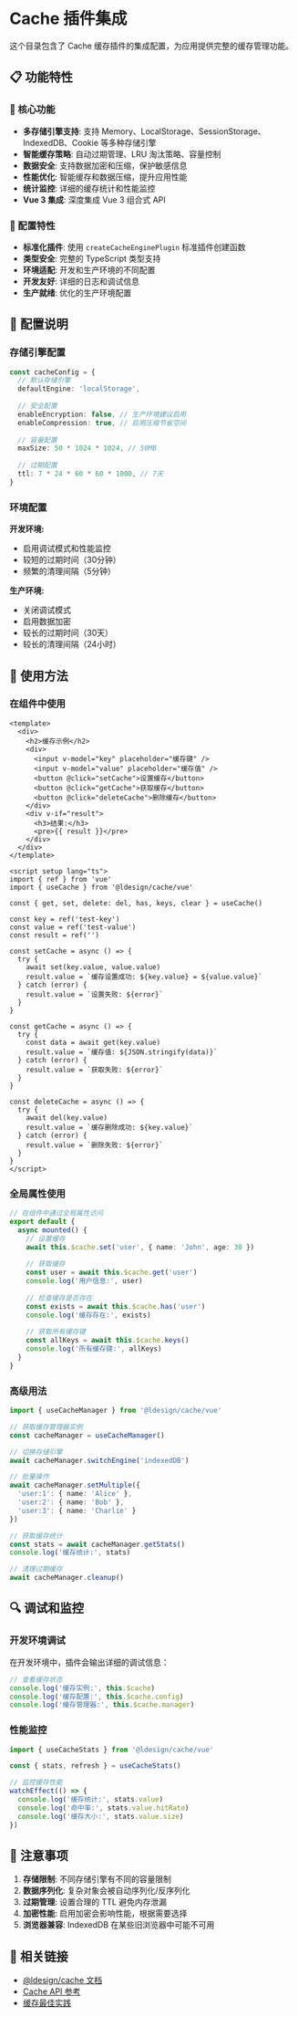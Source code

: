 # Cache 插件集成

这个目录包含了 Cache 缓存插件的集成配置，为应用提供完整的缓存管理功能。

## 📋 功能特性

### 🚀 核心功能
- **多存储引擎支持**: 支持 Memory、LocalStorage、SessionStorage、IndexedDB、Cookie 等多种存储引擎
- **智能缓存策略**: 自动过期管理、LRU 淘汰策略、容量控制
- **数据安全**: 支持数据加密和压缩，保护敏感信息
- **性能优化**: 智能缓存和数据压缩，提升应用性能
- **统计监控**: 详细的缓存统计和性能监控
- **Vue 3 集成**: 深度集成 Vue 3 组合式 API

### 🎯 配置特性
- **标准化插件**: 使用 `createCacheEnginePlugin` 标准插件创建函数
- **类型安全**: 完整的 TypeScript 类型支持
- **环境适配**: 开发和生产环境的不同配置
- **开发友好**: 详细的日志和调试信息
- **生产就绪**: 优化的生产环境配置

## 🔧 配置说明

### 存储引擎配置

```typescript
const cacheConfig = {
  // 默认存储引擎
  defaultEngine: 'localStorage',
  
  // 安全配置
  enableEncryption: false, // 生产环境建议启用
  enableCompression: true, // 启用压缩节省空间
  
  // 容量配置
  maxSize: 50 * 1024 * 1024, // 50MB
  
  // 过期配置
  ttl: 7 * 24 * 60 * 60 * 1000, // 7天
}
```

### 环境配置

**开发环境:**
- 启用调试模式和性能监控
- 较短的过期时间（30分钟）
- 频繁的清理间隔（5分钟）

**生产环境:**
- 关闭调试模式
- 启用数据加密
- 较长的过期时间（30天）
- 较长的清理间隔（24小时）

## 📖 使用方法

### 在组件中使用

```vue
<template>
  <div>
    <h2>缓存示例</h2>
    <div>
      <input v-model="key" placeholder="缓存键" />
      <input v-model="value" placeholder="缓存值" />
      <button @click="setCache">设置缓存</button>
      <button @click="getCache">获取缓存</button>
      <button @click="deleteCache">删除缓存</button>
    </div>
    <div v-if="result">
      <h3>结果:</h3>
      <pre>{{ result }}</pre>
    </div>
  </div>
</template>

<script setup lang="ts">
import { ref } from 'vue'
import { useCache } from '@ldesign/cache/vue'

const { get, set, delete: del, has, keys, clear } = useCache()

const key = ref('test-key')
const value = ref('test-value')
const result = ref('')

const setCache = async () => {
  try {
    await set(key.value, value.value)
    result.value = `缓存设置成功: ${key.value} = ${value.value}`
  } catch (error) {
    result.value = `设置失败: ${error}`
  }
}

const getCache = async () => {
  try {
    const data = await get(key.value)
    result.value = `缓存值: ${JSON.stringify(data)}`
  } catch (error) {
    result.value = `获取失败: ${error}`
  }
}

const deleteCache = async () => {
  try {
    await del(key.value)
    result.value = `缓存删除成功: ${key.value}`
  } catch (error) {
    result.value = `删除失败: ${error}`
  }
}
</script>
```

### 全局属性使用

```typescript
// 在组件中通过全局属性访问
export default {
  async mounted() {
    // 设置缓存
    await this.$cache.set('user', { name: 'John', age: 30 })
    
    // 获取缓存
    const user = await this.$cache.get('user')
    console.log('用户信息:', user)
    
    // 检查缓存是否存在
    const exists = await this.$cache.has('user')
    console.log('缓存存在:', exists)
    
    // 获取所有缓存键
    const allKeys = await this.$cache.keys()
    console.log('所有缓存键:', allKeys)
  }
}
```

### 高级用法

```typescript
import { useCacheManager } from '@ldesign/cache/vue'

// 获取缓存管理器实例
const cacheManager = useCacheManager()

// 切换存储引擎
await cacheManager.switchEngine('indexedDB')

// 批量操作
await cacheManager.setMultiple({
  'user:1': { name: 'Alice' },
  'user:2': { name: 'Bob' },
  'user:3': { name: 'Charlie' }
})

// 获取缓存统计
const stats = await cacheManager.getStats()
console.log('缓存统计:', stats)

// 清理过期缓存
await cacheManager.cleanup()
```

## 🔍 调试和监控

### 开发环境调试

在开发环境中，插件会输出详细的调试信息：

```typescript
// 查看缓存状态
console.log('缓存实例:', this.$cache)
console.log('缓存配置:', this.$cache.config)
console.log('缓存管理器:', this.$cache.manager)
```

### 性能监控

```typescript
import { useCacheStats } from '@ldesign/cache/vue'

const { stats, refresh } = useCacheStats()

// 监控缓存性能
watchEffect(() => {
  console.log('缓存统计:', stats.value)
  console.log('命中率:', stats.value.hitRate)
  console.log('缓存大小:', stats.value.size)
})
```

## 🚨 注意事项

1. **存储限制**: 不同存储引擎有不同的容量限制
2. **数据序列化**: 复杂对象会被自动序列化/反序列化
3. **过期管理**: 设置合理的 TTL 避免内存泄漏
4. **加密性能**: 启用加密会影响性能，根据需要选择
5. **浏览器兼容**: IndexedDB 在某些旧浏览器中可能不可用

## 🔗 相关链接

- [@ldesign/cache 文档](../../packages/cache/README.md)
- [Cache API 参考](../../packages/cache/docs/api.md)
- [缓存最佳实践](../../packages/cache/docs/best-practices.md)
